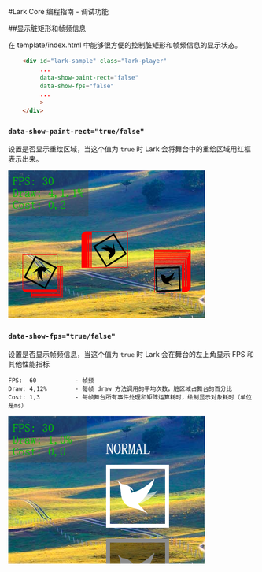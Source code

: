 #Lark Core 编程指南 - 调试功能

##显示脏矩形和帧频信息

在 template/index.html 中能够很方便的控制脏矩形和帧频信息的显示状态。

```html
    <div id="lark-sample" class="lark-player"
         ...
         data-show-paint-rect="false"
         data-show-fps="false" 
		 ...
		 >
    </div>
```

### `data-show-paint-rect="true/false"`

设置是否显示重绘区域，当这个值为 `true` 时 Lark 会将舞台中的重绘区域用红框表示出来。

![重绘区域](image/14-1-dirty-region.png)
		
### `data-show-fps="true/false"`
	
设置是否显示帧频信息，当这个值为 `true` 时 Lark 会在舞台的左上角显示 FPS 和 其他性能指标
		
```
FPS:  60           - 帧频
Draw: 4,12%        - 每帧 draw 方法调用的平均次数，脏区域占舞台的百分比
Cost: 1,3          - 每帧舞台所有事件处理和矩阵运算耗时，绘制显示对象耗时（单位是ms） 
```
		
![FPS显示](image/14-1-fps.png)
